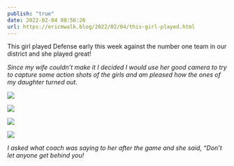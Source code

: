 ```yaml
---
publish: "true"
date: 2022-02-04 08:56:26
url: https://ericmwalk.blog/2022/02/04/this-girl-played.html
---
```


This girl played Defense early this week against the number one team in our district and she played great!

*Since my wife couldn’t make it I decided I would use her good camera to try to capture some action shots of the girls and am pleased how the ones of my daughter turned out.*

![](https://ericmwalk.blog/uploads/2022/6866a403c3.jpg)

![](https://ericmwalk.blog/uploads/2022/e4440049eb.jpg)

![](https://ericmwalk.blog/uploads/2022/5d1e5fd96a.jpg)

![](https://ericmwalk.blog/uploads/2022/0db66ade78.jpg)

*I asked what coach was saying to her after the game and she said, “Don’t let anyone get behind you!*